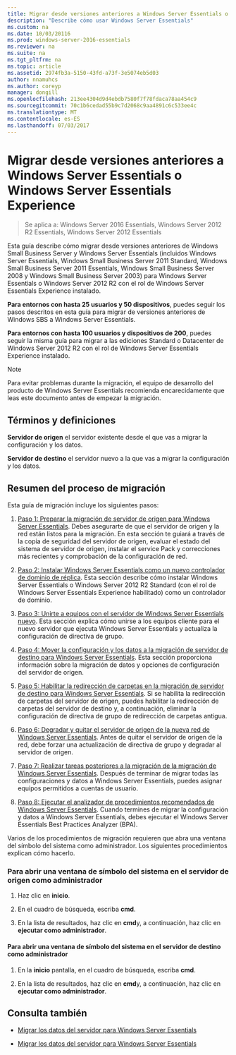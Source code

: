 ```yaml
---
title: Migrar desde versiones anteriores a Windows Server Essentials o Windows Server Essentials Experience
description: "Describe cómo usar Windows Server Essentials"
ms.custom: na
ms.date: 10/03/20116
ms.prod: windows-server-2016-essentials
ms.reviewer: na
ms.suite: na
ms.tgt_pltfrm: na
ms.topic: article
ms.assetid: 2974fb3a-5150-43fd-a73f-3e5074eb5d03
author: nnamuhcs
ms.author: coreyp
manager: dongill
ms.openlocfilehash: 213ee4304d9d4ebdb7580f7f78fdaca78aa454c9
ms.sourcegitcommit: 70c1b6cedad55b9c7d2068c9aa4891c6c533ee4c
ms.translationtype: MT
ms.contentlocale: es-ES
ms.lasthandoff: 07/03/2017
---
```

# <a name="migrate-from-previous-versions-to-windows-server-essentials-or-windows-server-essentials-experience"></a>Migrar desde versiones anteriores a Windows Server Essentials o Windows Server Essentials Experience

>Se aplica a: Windows Server 2016 Essentials, Windows Server 2012 R2 Essentials, Windows Server 2012 Essentials

Esta guía describe cómo migrar desde versiones anteriores de Windows Small Business Server y Windows Server Essentials (incluidos Windows Server Essentials, Windows Small Business Server 2011 Standard, Windows Small Business Server 2011 Essentials, Windows Small Business Server 2008 y Windows Small Business Server 2003) para Windows Server Essentials o Windows Server 2012 R2 con el rol de Windows Server Essentials Experience instalado.  
  
 **Para entornos con hasta 25 usuarios y 50 dispositivos**, puedes seguir los pasos descritos en esta guía para migrar de versiones anteriores de Windows SBS a Windows Server Essentials.  
  
 **Para entornos con hasta 100 usuarios y dispositivos de 200**, puedes seguir la misma guía para migrar a las ediciones Standard o Datacenter de Windows Server 2012 R2 con el rol de Windows Server Essentials Experience instalado.  
  
> [!NOTE]
>  Para evitar problemas durante la migración, el equipo de desarrollo del producto de Windows Server Essentials recomienda encarecidamente que leas este documento antes de empezar la migración.  
  
## <a name="terms-and-definitions"></a>Términos y definiciones  
 **Servidor de origen** el servidor existente desde el que vas a migrar la configuración y los datos.  
  
 **Servidor de destino** el servidor nuevo a la que vas a migrar la configuración y los datos.  
  
## <a name="migration-process-summary"></a>Resumen del proceso de migración  
 Esta guía de migración incluye los siguientes pasos:  
  
1.  [Paso 1: Preparar la migración de servidor de origen para Windows Server Essentials](Step-1--Prepare-your-Source-Server-for-Windows-Server-Essentials-migration.md).  Debes asegurarte de que el servidor de origen y la red están listos para la migración. En esta sección te guiará a través de la copia de seguridad del servidor de origen, evaluar el estado del sistema de servidor de origen, instalar el service Pack y correcciones más recientes y comprobación de la configuración de red.  
  
2.  [Paso 2: Instalar Windows Server Essentials como un nuevo controlador de dominio de réplica](Step-2--Install-Windows-Server-Essentials-as-a-new-replica-domain-controller.md). Esta sección describe cómo instalar Windows Server Essentials o Windows Server 2012 R2 Standard (con el rol de Windows Server Essentials Experience habilitado) como un controlador de dominio.  
  
3.  [Paso 3: Unirte a equipos con el servidor de Windows Server Essentials nuevo](Step-3--Join-computers-to-the-new-Windows-Server-Essentials-server.md).  Esta sección explica cómo unirse a los equipos cliente para el nuevo servidor que ejecuta Windows Server Essentials y actualiza la configuración de directiva de grupo.  
  
4.  [Paso 4: Mover la configuración y los datos a la migración de servidor de destino para Windows Server Essentials](Step-4--Move-settings-and-data-to-the-Destination-Server-for-Windows-Server-Essentials-migration.md).  Esta sección proporciona información sobre la migración de datos y opciones de configuración del servidor de origen.  
  
5.  [Paso 5: Habilitar la redirección de carpetas en la migración de servidor de destino para Windows Server Essentials](Step-5--Enable-folder-redirection-on-the-Destination-Server-for-Windows-Server-Essentials-migration.md).  Si se habilita la redirección de carpetas del servidor de origen, puedes habilitar la redirección de carpetas del servidor de destino y, a continuación, eliminar la configuración de directiva de grupo de redirección de carpetas antigua.  
  
6.  [Paso 6: Degradar y quitar el servidor de origen de la nueva red de Windows Server Essentials](Step-6--Demote-and-remove-the-Source-Server-from-the-new-Windows-Server-Essentials-network.md).  Antes de quitar el servidor de origen de la red, debe forzar una actualización de directiva de grupo y degradar al servidor de origen.  
  
7.  [Paso 7: Realizar tareas posteriores a la migración de la migración de Windows Server Essentials](Step-7--Perform-post-migration-tasks-for-the-Windows-Server-Essentials-migration.md).  Después de terminar de migrar todas las configuraciones y datos a Windows Server Essentials, puedes asignar equipos permitidos a cuentas de usuario.  
  
8.  [Paso 8: Ejecutar el analizador de procedimientos recomendados de Windows Server Essentials](Step-8--Run-the-Windows-Server-Essentials-Best-Practices-Analyzer.md).  Cuando termines de migrar la configuración y datos a Windows Server Essentials, debes ejecutar el Windows Server Essentials Best Practices Analyzer (BPA).  
  
 Varios de los procedimientos de migración requieren que abra una ventana del símbolo del sistema como administrador. Los siguientes procedimientos explican cómo hacerlo.  
  
###  <a name="BKMK_OpenACommandPromptAsAdmin"></a>Para abrir una ventana de símbolo del sistema en el servidor de origen como administrador  
  
1.  Haz clic en **inicio**.  
  
2.  En el cuadro de búsqueda, escriba **cmd**.  
  
3.  En la lista de resultados, haz clic en **cmd**y, a continuación, haz clic en **ejecutar como administrador**.  
  
#### <a name="to-open-a-command-prompt-window-on-the-destination-server-as-an-administrator"></a>Para abrir una ventana de símbolo del sistema en el servidor de destino como administrador  
  
1.  En la **inicio** pantalla, en el cuadro de búsqueda, escriba **cmd**.  
  
2.  En la lista de resultados, haz clic en **cmd**y, a continuación, haz clic en **ejecutar como administrador**.  
  
## <a name="see-also"></a>Consulta también  
  
-   [Migrar los datos del servidor para Windows Server Essentials](Migrate-Server-Data-to-Windows-Server-Essentials.md)

-   [Migrar los datos del servidor para Windows Server Essentials](../migrate/Migrate-Server-Data-to-Windows-Server-Essentials.md)


